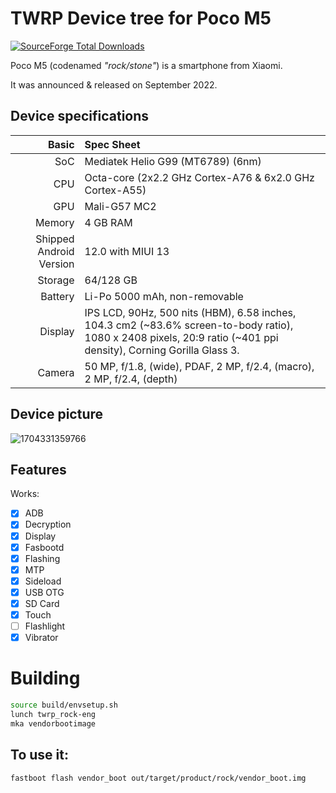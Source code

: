 # TWRP Device tree for Poco M5

[![SourceForge Total Downloads](https://img.shields.io/sourceforge/dt/orangefox-device-xiaomi-rock?style=social&logo=sourceforge&logoColor=%23000000)](https://sourceforge.net/projects/premiumprjktrom/files/Rock/OrangeFox-UNOFFICIAL-rock_01032024.img/download)

Poco M5 (codenamed _"rock/stone"_) is a smartphone from Xiaomi.

It was announced & released on September 2022.

## Device specifications

Basic   | Spec Sheet
-------:|:-------------------------
SoC     | Mediatek Helio G99 (MT6789) (6nm)
CPU     | Octa-core (2x2.2 GHz Cortex-A76 & 6x2.0 GHz Cortex-A55)
GPU     | Mali-G57 MC2
Memory  | 4 GB RAM
Shipped Android Version | 12.0 with MIUI 13
Storage | 64/128 GB
Battery | Li-Po 5000 mAh, non-removable
Display | IPS LCD, 90Hz, 500 nits (HBM), 6.58 inches, 104.3 cm2 (~83.6% screen-to-body ratio), 1080 x 2408 pixels, 20:9 ratio (~401 ppi density), Corning Gorilla Glass 3.
Camera  | 50 MP, f/1.8, (wide), PDAF, 2 MP, f/2.4, (macro), 2 MP, f/2.4, (depth)

## Device picture

![1704331359766](https://github.com/TeamWin/android_device_xiaomi_fleur/assets/142644567/e20900e9-0a2e-43f3-bc5c-244984ea0b73)

## Features

Works:

- [X] ADB
- [X] Decryption
- [X] Display
- [X] Fasbootd
- [X] Flashing
- [X] MTP
- [X] Sideload
- [X] USB OTG
- [X] SD Card
- [X] Touch
- [ ] Flashlight
- [X] Vibrator

# Building
```bash
source build/envsetup.sh
lunch twrp_rock-eng
mka vendorbootimage
```

## To use it:

```
fastboot flash vendor_boot out/target/product/rock/vendor_boot.img
```

